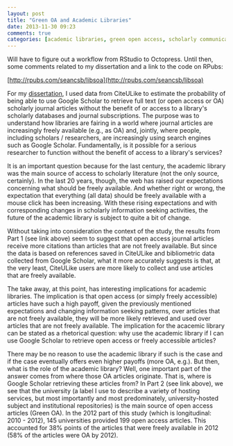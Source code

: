 ```yaml
---
layout: post
title: "Green OA and Academic Libraries"
date: 2013-11-30 09:23
comments: true
categories: [academic libraries, green open access, scholarly communication, research]
---
```


Will have to figure out a workflow from RStudio to Octopress.
Until then, some comments related to my dissertation and a link to
the code on RPubs:

[http://rpubs.com/seancsb/libsoa](http://rpubs.com/seancsb/libsoa)

For my [dissertation](http://hdl.handle.net/10355/37582), I used
data from CiteULike to estimate the probability of being able to
use Google Scholar to retrieve full text (or open access or OA)
scholarly journal articles without the benefit of or access to a
library's scholarly databases and journal subscriptions. The
purpose was to understand how libraries are fairing in a world
where journal articles are increasingly freely available (e.g., as
OA) and, jointly, where people, including scholars / researchers,
are increasingly using search engines such as Google Scholar.
Fundamentally, is it possible for a serious researcher to function
without the benefit of access to a library's services?

It is an important question because for the last century, the
academic library was the main source of access to scholarly
literature (not the only source, certainly). In the last 20 years,
though, the web has raised our expectations concerning what should
be freely available. And whether right or wrong, the expectation
that everything (all data) should be freely available with a mouse
click has been increasing. With these rising expectations and with
corresponding changes in scholarly information seeking activities,
the future of the academic library is subject to quite a bit of
change.

Without taking into consideration the context of the study, the
results from Part 1 (see link above) seem to suggest that open
access journal articles receive more citations than articles that
are not freely available. But since the data is based on
references saved in CiteULike and bibliometric data collected from
Google Scholar, what it more accurately suggests is that, at the
very least, CiteULike users are more likely to collect and use
articles that are freely available.

The take away, at this point, has interesting implications for
academic libraries. The implication is that open access (or simply
freely accessible) articles have such a high payoff, given the
previously mentioned expectations and changing information seeking
patterns, over articles that are not freely available, they will
be more likely retrieved and used over articles that are not
freely available. The implication for the acacemic library can be
stated as a rhetorical question: why use the academic library if I
can use Google Scholar to retrieve open access or freely
accessible articles?

There may be no reason to use the academic library if such is the
case and if the case eventually offers even higher payoffs (more
OA, e.g.). But then, what is the role of the academic library?
Well, one important part of the answer comes from where those OA
articles originate. That is, where is Google Scholar retrieving
these articles from? In Part 2 (see link above), we see that the
university (a label I use to describe a variety of hosting
services, but most importantly and most predominately,
university-hosted subject and institutional repositories) is the
main source of open access articles (Green OA). In the 2012 part
of this study (which is longitudinal: 2010 - 2012), 145
universities provided 199 open access articles. This accounted for
38% points of the articles that were freely available in
2012 (58% of the articles were OA by 2012).
